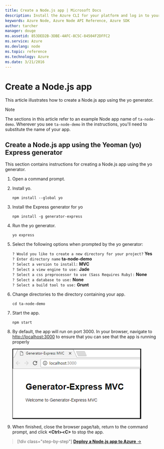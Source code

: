 ```yaml
---
title: Create a Node.js app | Microsoft Docs
description: Install the Azure CLI for your platform and log in to your Azure account
keywords: Azure Node, Azure Node API Reference, Azure SDK
author: tarcher
manager: douge
ms.assetid: 853DED2B-3DBE-4AFC-8C5C-84504F2DFFC2
ms.service: Azure
ms.devlang: node
ms.topic: reference
ms.technology: Azure
ms.date: 3/21/2016
---
```


# Create a Node.js app
This article illustrates how to create a Node.js app using the yo generator. 

> [!NOTE]
> The sections in this article refer to an example Node app name of ``ta-node-demo``. Wherever you see ``ta-node-demo`` in the instructions, you'll need to substitute the name of your app.   
> 
> 

## Create a Node.js app using the Yeoman (yo) Express generator
This section contains instructions for creating a Node.js app using the yo generator.

1. Open a command prompt.

1. Install yo.

	```
	npm install --global yo
	```

1. Install the Express generator for yo 
	
	```
	npm install -g generator-express
	```

1. Run the yo generator.

	```
	yo express
	```

1. Select the following options when prompted by the yo generator:

    `? Would you like to create a new directory for your project?` **Yes**  
    `? Enter directory name` **ta-node-demo**  
    `? Select a version to install:` **MVC**  
    `? Select a view engine to use:` **Jade**  
    `? Select a css preprocessor to use (Sass Requires Ruby):` **None**  
    `? Select a database to use:` **None**  
    `? Select a build tool to use:` **Grunt**

1. Change directories to the directory containing your app.

	```
	cd ta-node-demo
	```

1. Start the app. 

	```
	npm start
	``` 

1. By default, the app will run on port 3000. In your browser, navigate to [http://localhost:3000](http://localhost:3000) to ensure that you can see that the app is running properly

	![Running the app locally](media/create-node-app/run-app.png)

1. When finished, close the browser page/tab, return to the command prompt, and click **&lt;Ctrl>&lt;C>** to stop the app.

>[!div class="step-by-step"]
[**Deploy a Node.js app to Azure** &rarr;](get-started-deploy-to-azure.md)
